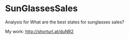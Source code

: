 # SunGlassesSales
Analysis for What are the best states for sunglasses sales?

My work:  http://shorturl.at/duNR2

